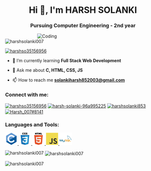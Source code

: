 <h1 align="center">Hi 👋, I'm HARSH SOLANKI</h1>
<h3 align="center">Pursuing Computer Engineering - 2nd year</h3>

<img align="right" alt="Coding" width="400" src="https://camo.githubusercontent.com/e20822b4282c07ffd010cd05f855a6561d3b62358ca9e607e4901288dd748fcb/68747470733a2f2f63646e2e6472696262626c652e636f6d2f75736572732f323133313939332f73637265656e73686f74732f343934383733362f74686f75676874776f726b732d6769665f6472696262626c652e676966">


<p align="left"> <img src="https://komarev.com/ghpvc/?username=harshsolanki007&label=Profile%20views&color=0e75b6&style=flat" alt="harshsolanki007" /> </p>

<p align="left"> <a href="https://twitter.com/harshso35156956" target="blank"><img src="https://img.shields.io/twitter/follow/harshso35156956?logo=twitter&style=for-the-badge" alt="harshso35156956" /></a> </p>

- 🌱 I’m currently learning **Full Stack Web Development**

- 💬 Ask me about **C, HTML, CSS, JS**

- 📫 How to reach me **solankiharsh852003@gmail.com**

<h3 align="left">Connect with me:</h3>
<p align="left">
<a href="https://twitter.com/harshso35156956" target="blank"><img align="center" src="https://raw.githubusercontent.com/rahuldkjain/github-profile-readme-generator/master/src/images/icons/Social/twitter.svg" alt="harshso35156956" height="30" width="40" /></a>
<a href="https://linkedin.com/in/harsh-solanki-96a995225" target="blank"><img align="center" src="https://raw.githubusercontent.com/rahuldkjain/github-profile-readme-generator/master/src/images/icons/Social/linked-in-alt.svg" alt="harsh-solanki-96a995225" height="30" width="40" /></a>
<a href="https://instagram.com/harshsolanki853" target="blank"><img align="center" src="https://raw.githubusercontent.com/rahuldkjain/github-profile-readme-generator/master/src/images/icons/Social/instagram.svg" alt="harshsolanki853" height="30" width="40" /></a>
<a href="https://discord.gg/Harsh_007#8141" target="blank"><img align="center" src="https://raw.githubusercontent.com/rahuldkjain/github-profile-readme-generator/master/src/images/icons/Social/discord.svg" alt="Harsh_007#8141" height="30" width="40" /></a>
</p>

<h3 align="left">Languages and Tools:</h3>
<p align="left"> <a href="https://www.cprogramming.com/" target="_blank" rel="noreferrer"> <img src="https://raw.githubusercontent.com/devicons/devicon/master/icons/c/c-original.svg" alt="c" width="40" height="40"/> </a> <a href="https://www.w3schools.com/css/" target="_blank" rel="noreferrer"> <img src="https://raw.githubusercontent.com/devicons/devicon/master/icons/css3/css3-original-wordmark.svg" alt="css3" width="40" height="40"/> </a> <a href="https://www.w3.org/html/" target="_blank" rel="noreferrer"> <img src="https://raw.githubusercontent.com/devicons/devicon/master/icons/html5/html5-original-wordmark.svg" alt="html5" width="40" height="40"/> </a> <a href="https://developer.mozilla.org/en-US/docs/Web/JavaScript" target="_blank" rel="noreferrer"> <img src="https://raw.githubusercontent.com/devicons/devicon/master/icons/javascript/javascript-original.svg" alt="javascript" width="40" height="40"/> </a> <a href="https://www.mysql.com/" target="_blank" rel="noreferrer"> <img src="https://raw.githubusercontent.com/devicons/devicon/master/icons/mysql/mysql-original-wordmark.svg" alt="mysql" width="40" height="40"/> </a> </p>

<p><img align="left" src="https://github-readme-stats.vercel.app/api/top-langs?username=harshsolanki007&show_icons=true&locale=en&layout=compact" alt="harshsolanki007" /></p>

<p>&nbsp;<img align="center" src="https://github-readme-stats.vercel.app/api?username=harshsolanki007&show_icons=true&locale=en" alt="harshsolanki007" /></p>

<p><img align="center" src="https://github-readme-streak-stats.herokuapp.com/?user=harshsolanki007&" alt="harshsolanki007" /></p>
